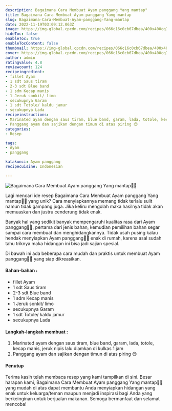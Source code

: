 ```yaml
---
description: Bagaimana Cara Membuat Ayam panggang Yang mantap"
title: Bagaimana Cara Membuat Ayam panggang Yang mantap
slug: Bagaimana-Cara-Membuat-Ayam-panggang-Yang-mantap
date: 2022-11-19T03:09:12.063Z
image: https://img-global.cpcdn.com/recipes/066c16c0cb67dbea/400x400cq70/photo.jpg
hideToc: false
enableToc: true
enableTocContent: false
thumbnail: https://img-global.cpcdn.com/recipes/066c16c0cb67dbea/400x400cq70/photo.jpg
cover: https://img-global.cpcdn.com/recipes/066c16c0cb67dbea/400x400cq70/photo.jpg
author: admin
ratingvalue: 4.8
reviewcount: 124
recipeingredient:
- fillet Ayam
- 1 sdt Saus tiram
- 2-3 sdt Blue band
- 1 sdm Kecap manis
- 1 Jeruk sonkit/ limo
- secukupnya Garam
- 1 sdt Totole/ kaldu jamur
- secukupnya Lada
recipeinstructions:
- Marinated ayam dengan saus tiram, blue band, garam, lada, totole, kecap manis, jeruk nipis lalu diamkan di kulkas 1 jam
- Panggang ayam dan sajikan dengan timun di atas piring 😊
categories:
- Resep

tags:
- Ayam
- panggang

katakunci: Ayam panggang
recipecuisine: Indonesian

---
```


![Bagaimana Cara Membuat Ayam panggang Yang mantap👩‍🍳](https://img-global.cpcdn.com/recipes/066c16c0cb67dbea/400x400cq70/photo.jpg)

Lagi mencari ide resep Bagaimana Cara Membuat Ayam panggang Yang mantap👩‍🍳 yang unik? Cara menyiapkannya memang tidak terlalu sulit namun tidak gampang juga. Jika keliru mengolah maka hasilnya tidak akan memuaskan dan justru cenderung tidak enak.

Banyak hal yang sedikit banyak mempengaruhi kualitas rasa dari Ayam panggang👩‍🍳, pertama dari jenis bahan, kemudian pemilihan bahan segar sampai cara membuat dan menghidangkannya. Tidak usah pusing kalau hendak menyiapkan Ayam panggang👩‍🍳 enak di rumah, karena asal sudah tahu triknya maka hidangan ini bisa jadi sajian spesial.

Di bawah ini ada beberapa cara mudah dan praktis untuk membuat Ayam panggang👩‍🍳 yang siap dikreasikan.

<!--inarticleads1-->

#### Bahan-bahan :

- fillet Ayam
- 1 sdt Saus tiram
- 2-3 sdt Blue band
- 1 sdm Kecap manis
- 1 Jeruk sonkit/ limo
- secukupnya Garam
- 1 sdt Totole/ kaldu jamur
- secukupnya Lada

<!--inarticleads2-->

#### Langkah-langkah membuat :

1. Marinated ayam dengan saus tiram, blue band, garam, lada, totole, kecap manis, jeruk nipis lalu diamkan di kulkas 1 jam
1. Panggang ayam dan sajikan dengan timun di atas piring 😊

#### Penutup

Terima kasih telah membaca resep yang kami tampilkan di sini. Besar harapan kami, Bagaimana Cara Membuat Ayam panggang Yang mantap👩‍🍳 yang mudah di atas dapat membantu Anda menyiapkan hidangan yang enak untuk keluarga/teman maupun menjadi inspirasi bagi Anda yang berkeinginan untuk berjualan makanan. Semoga bermanfaat dan selamat mencoba!
